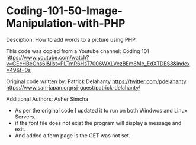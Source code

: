 # Coding-101-50-Image-Manipulation-with-PHP

Desciption: How to add words to a picture using PHP.

This code was copied from a Youtube channel: Coding 101
https://www.youtube.com/watch?v=CEcHBeGns6I&list=PLTmR6HsT7006WXLVezBEm6Me_EdXTDES8&index=49&t=0s

Original code written by: Patrick Delahanty
https://twitter.com/pdelahanty
https://www.san-japan.org/sj-guest/patrick-delahanty/

Additional Authors: Asher Simcha
* As per the original code I updated it to run on both Windwos and Linux Servers.
* if the font file does not exist the program will display a message and exit.
* And added a form page is the GET was not set.
